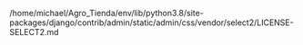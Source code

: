 /home/michael/Agro_Tienda/env/lib/python3.8/site-packages/django/contrib/admin/static/admin/css/vendor/select2/LICENSE-SELECT2.md